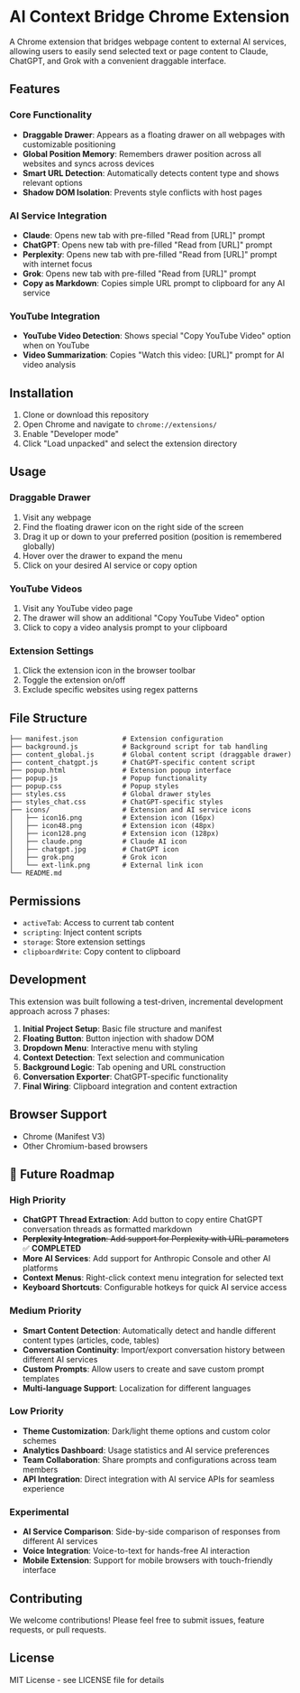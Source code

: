 # AI Context Bridge Chrome Extension

A Chrome extension that bridges webpage content to external AI services, allowing users to easily send selected text or page content to Claude, ChatGPT, and Grok with a convenient draggable interface.

## Features

### Core Functionality
- **Draggable Drawer**: Appears as a floating drawer on all webpages with customizable positioning
- **Global Position Memory**: Remembers drawer position across all websites and syncs across devices
- **Smart URL Detection**: Automatically detects content type and shows relevant options
- **Shadow DOM Isolation**: Prevents style conflicts with host pages

### AI Service Integration
- **Claude**: Opens new tab with pre-filled "Read from [URL]" prompt
- **ChatGPT**: Opens new tab with pre-filled "Read from [URL]" prompt
- **Perplexity**: Opens new tab with pre-filled "Read from [URL]" prompt with internet focus
- **Grok**: Opens new tab with pre-filled "Read from [URL]" prompt
- **Copy as Markdown**: Copies simple URL prompt to clipboard for any AI service

### YouTube Integration
- **YouTube Video Detection**: Shows special "Copy YouTube Video" option when on YouTube
- **Video Summarization**: Copies "Watch this video: [URL]" prompt for AI video analysis

## Installation

1. Clone or download this repository
2. Open Chrome and navigate to `chrome://extensions/`
3. Enable "Developer mode"
4. Click "Load unpacked" and select the extension directory

## Usage

### Draggable Drawer
1. Visit any webpage
2. Find the floating drawer icon on the right side of the screen
3. Drag it up or down to your preferred position (position is remembered globally)
4. Hover over the drawer to expand the menu
5. Click on your desired AI service or copy option

### YouTube Videos
1. Visit any YouTube video page
2. The drawer will show an additional "Copy YouTube Video" option
3. Click to copy a video analysis prompt to your clipboard

### Extension Settings
1. Click the extension icon in the browser toolbar
2. Toggle the extension on/off
3. Exclude specific websites using regex patterns

## File Structure

```
├── manifest.json           # Extension configuration
├── background.js           # Background script for tab handling
├── content_global.js       # Global content script (draggable drawer)
├── content_chatgpt.js      # ChatGPT-specific content script
├── popup.html              # Extension popup interface
├── popup.js                # Popup functionality
├── popup.css               # Popup styles
├── styles.css              # Global drawer styles
├── styles_chat.css         # ChatGPT-specific styles
├── icons/                  # Extension and AI service icons
│   ├── icon16.png          # Extension icon (16px)
│   ├── icon48.png          # Extension icon (48px)
│   ├── icon128.png         # Extension icon (128px)
│   ├── claude.png          # Claude AI icon
│   ├── chatgpt.jpg         # ChatGPT icon
│   ├── grok.png            # Grok icon
│   └── ext-link.png        # External link icon
└── README.md
```

## Permissions

- `activeTab`: Access to current tab content
- `scripting`: Inject content scripts
- `storage`: Store extension settings
- `clipboardWrite`: Copy content to clipboard

## Development

This extension was built following a test-driven, incremental development approach across 7 phases:

1. **Initial Project Setup**: Basic file structure and manifest
2. **Floating Button**: Button injection with shadow DOM
3. **Dropdown Menu**: Interactive menu with styling
4. **Context Detection**: Text selection and communication
5. **Background Logic**: Tab opening and URL construction
6. **Conversation Exporter**: ChatGPT-specific functionality
7. **Final Wiring**: Clipboard integration and content extraction

## Browser Support

- Chrome (Manifest V3)
- Other Chromium-based browsers

## 🚀 Future Roadmap

### High Priority
- **ChatGPT Thread Extraction**: Add button to copy entire ChatGPT conversation threads as formatted markdown
- ~~**Perplexity Integration**: Add support for Perplexity with URL parameters~~ ✅ **COMPLETED**
- **More AI Services**: Add support for Anthropic Console and other AI platforms
- **Context Menus**: Right-click context menu integration for selected text
- **Keyboard Shortcuts**: Configurable hotkeys for quick AI service access

### Medium Priority
- **Smart Content Detection**: Automatically detect and handle different content types (articles, code, tables)
- **Conversation Continuity**: Import/export conversation history between different AI services
- **Custom Prompts**: Allow users to create and save custom prompt templates
- **Multi-language Support**: Localization for different languages

### Low Priority
- **Theme Customization**: Dark/light theme options and custom color schemes
- **Analytics Dashboard**: Usage statistics and AI service preferences
- **Team Collaboration**: Share prompts and configurations across team members
- **API Integration**: Direct integration with AI service APIs for seamless experience

### Experimental
- **AI Service Comparison**: Side-by-side comparison of responses from different AI services
- **Voice Integration**: Voice-to-text for hands-free AI interaction
- **Mobile Extension**: Support for mobile browsers with touch-friendly interface

## Contributing

We welcome contributions! Please feel free to submit issues, feature requests, or pull requests.

## License

MIT License - see LICENSE file for details